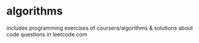 # algorithms
includes programming exercises of coursera/algorithms & solutions about code questions in leetcode.com
